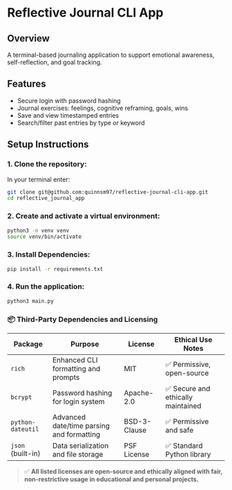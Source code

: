 # Reflective Journal CLI App

## Overview
A terminal-based journaling application to support emotional awareness, self-reflection, and goal tracking.

## Features
- Secure login with password hashing
- Journal exercises: feelings, cognitive reframing, goals, wins
- Save and view timestamped entries
- Search/filter past entries by type or keyword

## Setup Instructions

### 1. Clone the repository:
In your terminal enter:
```bash
git clone git@github.com:quinnsm97/reflective-journal-cli-app.git
cd reflective_journal_app
```

### 2. Create and activate a virtual environment:
```bash
python3 -m venv venv
source venv/bin/activate
```

### 3. Install Dependencies:
```bash
pip install -r requirements.txt
```

### 4. Run the application:
``` bash
python3 main.py
```

### 📦 Third-Party Dependencies and Licensing

| Package             | Purpose                                          | License        | Ethical Use Notes |
|---------------------|--------------------------------------------------|----------------|--------------------|
| `rich`              | Enhanced CLI formatting and prompts              | MIT            | ✅ Permissive, open-source |
| `bcrypt`            | Password hashing for login system                | Apache-2.0     | ✅ Secure and ethically maintained |
| `python-dateutil`   | Advanced date/time parsing and formatting        | BSD-3-Clause   | ✅ Permissive and safe |
| `json` (built-in)   | Data serialization and file storage              | PSF License    | ✅ Standard Python library |

> ✅ **All listed licenses are open-source and ethically aligned with fair, non-restrictive usage in educational and personal projects.**


